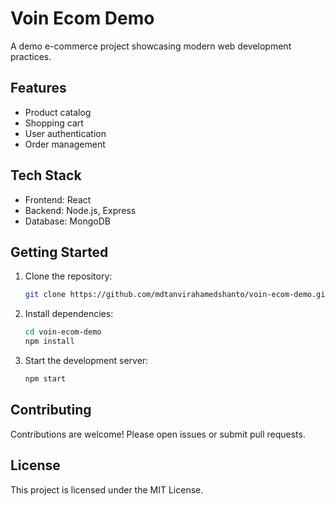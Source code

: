 # Voin Ecom Demo

A demo e-commerce project showcasing modern web development practices.

## Features

- Product catalog
- Shopping cart
- User authentication
- Order management

## Tech Stack

- Frontend: React
- Backend: Node.js, Express
- Database: MongoDB

## Getting Started

1. Clone the repository:
    ```bash
    git clone https://github.com/mdtanvirahamedshanto/voin-ecom-demo.git
    ```
2. Install dependencies:
    ```bash
    cd voin-ecom-demo
    npm install
    ```
3. Start the development server:
    ```bash
    npm start
    ```

## Contributing

Contributions are welcome! Please open issues or submit pull requests.

## License

This project is licensed under the MIT License.